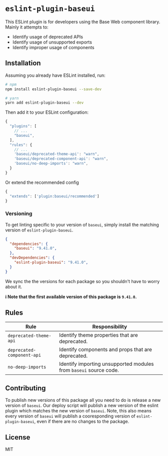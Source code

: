# `eslint-plugin-baseui`

This ESLint plugin is for developers using the Base Web component library. Mainly it attempts to:

- Identify usage of deprecated APIs
- Identify usage of unsupported exports
- Identify improper usage of components

## Installation

Assuming you already have ESLint installed, run:

```sh
# npm
npm install eslint-plugin-baseui --save-dev

# yarn
yarn add eslint-plugin-baseui --dev
```

Then add it to your ESLint configuration:

```js
{
  "plugins": [
    // ...
    "baseui",
  ],
  "rules": {
    // ...
    'baseui/deprecated-theme-api': "warn",
    'baseui/deprecated-component-api': "warn",
    'baseui/no-deep-imports': "warn",
  }
}
```

Or extend the recommended config

```js
{
  "extends": ['plugin:baseui/recommended']
}
```

### Versioning

To get linting specific to your version of `baseui`, simply install the matching version of `eslint-plugin-baseui`.

```json
{
  "dependencies": {
    "baseui": "9.41.0",
  },
  "devDependencies": {
    "eslint-plugin-baseui": "9.41.0",
  }
}
```

We sync the the versions for each package so you shouldn't have to worry about it.

**ℹ️ Note that the first available version of this package is `9.41.0`.**

## Rules

| Rule | Responsibility |
| --- | --- |
| `deprecated-theme-api` | Identify theme properties that are deprecated. |
| `deprecated-component-api` | Identify components and props that are deprecated. |
| `no-deep-imports` | Identify importing unsupported modules from `baseui` source code. |

## Contributing

To publish new versions of this package all you need to do is release a new version of `baseui`. Our deploy script will publish a new version of the eslint plugin which matches the new version of `baseui`. Note, this also means every version of `baseui` will publish a cooresponding version of `eslint-plugin-baseui`, even if there are no changes to the package.

## License

MIT
